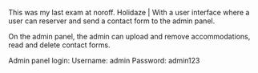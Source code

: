 This was my last exam at noroff. Holidaze | With a user interface where a user can reserver and send a contact form to the admin panel.

On the admin panel, the admin can upload and remove accommodations, read and delete contact forms.

Admin panel login:
Username: admin
Password: admin123
